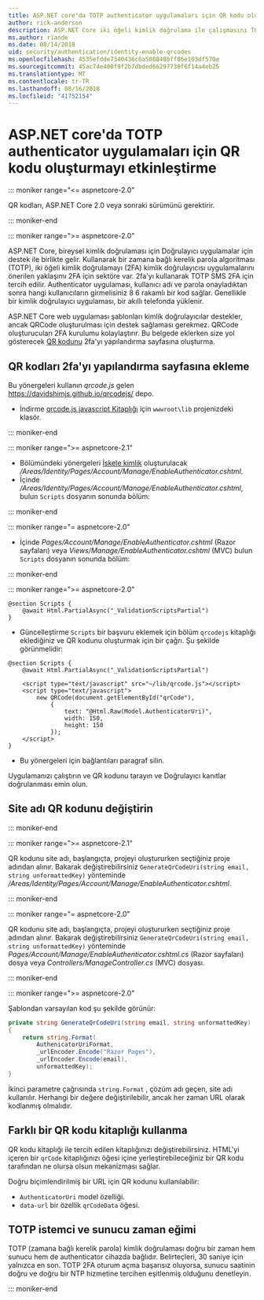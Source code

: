 ```yaml
---
title: ASP.NET core'da TOTP authenticator uygulamaları için QR kodu oluşturmayı etkinleştirme
author: rick-anderson
description: ASP.NET Core iki öğeli kimlik doğrulama ile çalışmasını TOTP authenticator uygulamaları için QR kodu oluşturmayı etkinleştirme keşfedin.
ms.author: riande
ms.date: 08/14/2018
uid: security/authentication/identity-enable-qrcodes
ms.openlocfilehash: 4535efdde7340436c6a508848bff86e103df570e
ms.sourcegitcommit: 45ac74e400f9f2b7dbded66297730f6f14a4eb25
ms.translationtype: MT
ms.contentlocale: tr-TR
ms.lasthandoff: 08/16/2018
ms.locfileid: "41752154"
---
```

# <a name="enable-qr-code-generation-for-totp-authenticator-apps-in-aspnet-core"></a>ASP.NET core'da TOTP authenticator uygulamaları için QR kodu oluşturmayı etkinleştirme

::: moniker range="<= aspnetcore-2.0"

QR kodları, ASP.NET Core 2.0 veya sonraki sürümünü gerektirir.

::: moniker-end

::: moniker range=">= aspnetcore-2.0"

ASP.NET Core, bireysel kimlik doğrulaması için Doğrulayıcı uygulamalar için destek ile birlikte gelir. Kullanarak bir zamana bağlı kerelik parola algoritması (TOTP), iki öğeli kimlik doğrulamayı (2FA) kimlik doğrulayıcısı uygulamalarını önerilen yaklaşımı 2FA için sektöre var. 2fa'yı kullanarak TOTP SMS 2FA için tercih edilir. Authenticator uygulaması, kullanıcı adı ve parola onayladıktan sonra hangi kullanıcıların girmelisiniz 8 6 rakamlı bir kod sağlar. Genellikle bir kimlik doğrulayıcı uygulaması, bir akıllı telefonda yüklenir.

ASP.NET Core web uygulaması şablonları kimlik doğrulayıcılar destekler, ancak QRCode oluşturulması için destek sağlaması gerekmez. QRCode oluşturucuları 2FA kurulumu kolaylaştırır. Bu belgede eklerken size yol gösterecek [QR kodunu](https://wikipedia.org/wiki/QR_code) 2fa'yı yapılandırma sayfasına oluşturma.

## <a name="adding-qr-codes-to-the-2fa-configuration-page"></a>QR kodları 2fa'yı yapılandırma sayfasına ekleme

Bu yönergeleri kullanın *qrcode.js* gelen https://davidshimjs.github.io/qrcodejs/ depo.

* İndirme [qrcode.js javascript Kitaplığı](https://davidshimjs.github.io/qrcodejs/) için `wwwroot\lib` projenizdeki klasör.

::: moniker-end

::: moniker range=">= aspnetcore-2.1"

* Bölümündeki yönergeleri [İskele kimlik](xref:security/authentication/scaffold-identity) oluşturulacak */Areas/Identity/Pages/Account/Manage/EnableAuthenticator.cshtml*.
* İçinde */Areas/Identity/Pages/Account/Manage/EnableAuthenticator.cshtml*, bulun `Scripts` dosyanın sonunda bölüm:

::: moniker-end

::: moniker range="= aspnetcore-2.0"

* İçinde *Pages/Account/Manage/EnableAuthenticator.cshtml* (Razor sayfaları) veya *Views/Manage/EnableAuthenticator.cshtml* (MVC) bulun `Scripts` dosyanın sonunda bölüm:

::: moniker-end

::: moniker range=">= aspnetcore-2.0"

```cshtml
@section Scripts {
    @await Html.PartialAsync("_ValidationScriptsPartial")
}
```

* Güncelleştirme `Scripts` bir başvuru eklemek için bölüm `qrcodejs` kitaplığı eklediğiniz ve QR kodunu oluşturmak için bir çağrı. Şu şekilde görünmelidir:

```cshtml
@section Scripts {
    @await Html.PartialAsync("_ValidationScriptsPartial")

    <script type="text/javascript" src="~/lib/qrcode.js"></script>
    <script type="text/javascript">
        new QRCode(document.getElementById("qrCode"),
            {
                text: "@Html.Raw(Model.AuthenticatorUri)",
                width: 150,
                height: 150
            });
    </script>
}
```

* Bu yönergeleri için bağlantıları paragraf silin.

Uygulamanızı çalıştırın ve QR kodunu tarayın ve Doğrulayıcı kanıtlar doğrulanması emin olun.

## <a name="change-the-site-name-in-the-qr-code"></a>Site adı QR kodunu değiştirin

::: moniker-end

::: moniker range=">= aspnetcore-2.1"

QR kodunu site adı, başlangıçta, projeyi oluştururken seçtiğiniz proje adından alınır. Bakarak değiştirebilirsiniz `GenerateQrCodeUri(string email, string unformattedKey)` yönteminde */Areas/Identity/Pages/Account/Manage/EnableAuthenticator.cshtml*.

::: moniker-end

::: moniker range="= aspnetcore-2.0"

QR kodunu site adı, başlangıçta, projeyi oluştururken seçtiğiniz proje adından alınır. Bakarak değiştirebilirsiniz `GenerateQrCodeUri(string email, string unformattedKey)` yönteminde *Pages/Account/Manage/EnableAuthenticator.cshtml.cs* (Razor sayfaları) dosya veya *Controllers/ManageController.cs* (MVC) dosyası.

::: moniker-end

::: moniker range=">= aspnetcore-2.0"

Şablondan varsayılan kod şu şekilde görünür:

```c#
private string GenerateQrCodeUri(string email, string unformattedKey)
{
    return string.Format(
        AuthenicatorUriFormat,
        _urlEncoder.Encode("Razor Pages"),
        _urlEncoder.Encode(email),
        unformattedKey);
}
```

İkinci parametre çağrısında `string.Format` , çözüm adı geçen, site adı kullanılır. Herhangi bir değere değiştirilebilir, ancak her zaman URL olarak kodlanmış olmalıdır.

## <a name="using-a-different-qr-code-library"></a>Farklı bir QR kodu kitaplığı kullanma

QR kodu kitaplığı ile tercih edilen kitaplığınızı değiştirebilirsiniz. HTML'yi içeren bir `qrCode` kitaplığınızı öğesi içine yerleştirebileceğiniz bir QR kodu tarafından ne olursa olsun mekanizması sağlar.

Doğru biçimlendirilmiş bir URL için QR kodunu kullanılabilir:

* `AuthenticatorUri` model özelliği.
* `data-url` bir özellik `qrCodeData` öğesi.

## <a name="totp-client-and-server-time-skew"></a>TOTP istemci ve sunucu zaman eğimi

TOTP (zamana bağlı kerelik parola) kimlik doğrulaması doğru bir zaman hem sunucu hem de authenticator cihazda bağlıdır. Belirteçleri, 30 saniye için yalnızca en son. TOTP 2FA oturum açma başarısız oluyorsa, sunucu saatinin doğru ve doğru bir NTP hizmetine tercihen eşitlenmiş olduğunu denetleyin.

::: moniker-end
